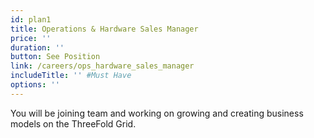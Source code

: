 ```yaml
---
id: plan1
title: Operations & Hardware Sales Manager
price: ''
duration: ''
button: See Position
link: /careers/ops_hardware_sales_manager
includeTitle: '' #Must Have
options: ''
---
```


You will be joining team and working on growing and creating business models on the ThreeFold Grid.

<!-- Passion at bringing a positive change to the world, Fluency in at least 2 dev languages, Good knowledge of docker/kubernetes, Fluent in English, Understand & follow Pareto 20/80 rule -->